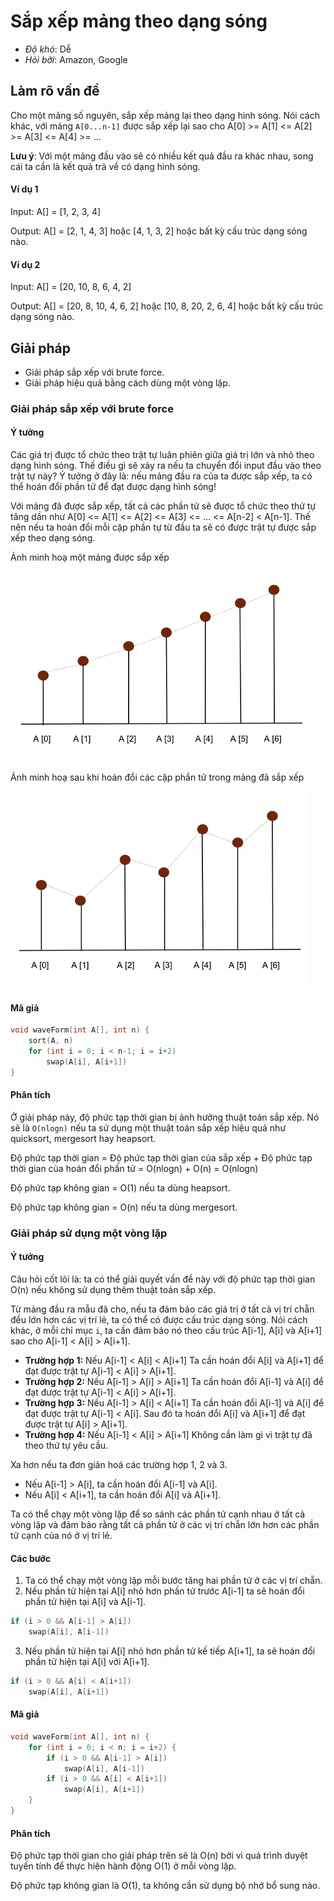 # Sắp xếp mảng theo dạng sóng

- *Độ khó*: Dễ
- *Hỏi bởi*: Amazon, Google

## Làm rõ vấn đề 

Cho một mảng số nguyên, sắp xếp mảng lại theo dạng hình sóng. Nói cách khác, với mảng `A[0...n-1]` được sắp xếp lại sao cho A[0] >= A[1] <= A[2] >= A[3] <= A[4] >= ...

**Lưu ý**: Với một mảng đầu vào sẽ có nhiều kết quả đầu ra khác nhau, song cái ta cần là kết quả trả về có dạng hình sóng.

#### Ví dụ 1

Input: A[] = [1, 2, 3, 4]

Output: A[] = [2, 1, 4, 3] hoặc [4, 1, 3, 2] hoặc bất kỳ cấu trúc dạng sóng nào.

#### Ví dụ 2

Input: A[] = [20, 10, 8, 6, 4, 2]

Output: A[] = [20, 8, 10, 4, 6, 2] hoặc [10, 8, 20, 2, 6, 4] hoặc bất kỳ cấu trúc dạng sóng nào.

## Giải pháp

- Giải pháp sắp xếp với brute force.
- Giải pháp hiệu quả bằng cách dùng một vòng lặp.

### Giải pháp sắp xếp với brute force

#### Ý tưởng

Các giá trị được tổ chức theo trật tự luân phiên giữa giá trị lớn và nhỏ theo dạng hình sóng. Thế điều gì sẽ xảy ra nếu ta chuyển đổi input đầu vào theo trật tự này? Ý tưởng ở đây là: nếu mảng đầu ra của ta được sắp xếp, ta có thể hoán đổi phần tử để đạt được dạng hình sóng!

Với mảng đã được sắp xếp, tất cả các phần tử sẽ được tổ chức theo thứ tự tăng dần như A[0] <= A[1] <= A[2] <= A[3] <= ... <= A[n-2] < A[n-1]. Thế nên nếu ta hoán đổi mỗi cặp phần tự từ đầu ta sẽ có được trật tự được sắp xếp theo dạng sóng.

Ảnh minh hoạ một mảng được sắp xếp

![](./assets/normal_sort.png)

Ảnh minh hoạ sau khi hoán đổi các cặp phần tử trong mảng đã sắp xếp

![](./assets/waveform_sort.png)

#### Mã giả

```c
void waveForm(int A[], int n) {
    sort(A, n)
    for (int i = 0; i < n-1; i = i+2)
        swap(A[i], A[i+1])
}
```

#### Phân tích

Ở giải pháp này, độ phức tạp thời gian bị ảnh hưởng thuật toán sắp xếp. Nó sẽ là `O(nlogn)` nếu ta sử dụng một thuật toán sắp xếp hiệu quả như quicksort, mergesort hay heapsort.

Độ phức tạp thời gian = Độ phức tạp thời gian của sắp xếp + Độ phức tạp thời gian của hoán đổi phần tử = O(nlogn) + O(n) = O(nlogn)

Độ phức tạp không gian = O(1) nếu ta dùng heapsort.

Độ phức tạp không gian = O(n) nếu ta dùng mergesort.

### Giải pháp sử dụng một vòng lặp

#### Ý tưởng

Câu hỏi cốt lõi là: ta có thể giải quyết vấn đề này với độ phức tạp thời gian O(n) nếu không sử dụng thêm thuật toán sắp xếp. 

Từ mảng đầu ra mẫu đã cho, nếu ta đảm bảo các giá trị ở tất cả vị trí chẵn đều lớn hơn các vị trí lẻ, ta có thể có được cấu trúc dạng sóng. Nói cách khác, ở mỗi chỉ mục `i`, ta cần đảm bảo nó theo cấu trúc A[i-1], A[i] và A[i+1] sao cho A[i-1] < A[i] > A[i+1].

- **Trường hợp 1:** Nếu A[i-1] < A[i] < A[i+1]
    Ta cần hoán đổi A[i] và A[i+1] để đạt được trật tự A[i-1] < A[i] > A[i+1].
- **Trường hợp 2:** Nếu A[i-1] > A[i] > A[i+1]
    Ta cần hoán đổi A[i-1] và A[i] để đạt được trật tự A[i-1] < A[i] > A[i+1].
- **Trường hợp 3:** Nếu A[i-1] > A[i] < A[i+1]
    Ta cần hoán đổi A[i-1] và A[i] để đạt được trật tự A[i-1] < A[i]. Sau đó ta hoán đổi A[i] và A[i+1] để đạt được trật tự A[i] > A[i+1].
- **Trường hợp 4:** Nếu A[i-1] < A[i] > A[i+1]
    Không cần làm gì vì trật tự đã theo thứ tự yêu cầu.

Xa hơn nếu ta đơn giản hoá các trường hợp 1, 2 và 3.

- Nếu A[i-1] > A[i], ta cần hoán đổi A[i-1] và A[i].
- Nếu A[i] < A[i+1], ta cần hoán đổi A[i] và A[i+1].

Ta có thể chạy một vòng lặp để so sánh các phần tử cạnh nhau ở tất cả vòng lặp và đảm bảo rằng tất cả phần tử ở các vị trí chẵn lớn hơn các phần tử cạnh của nó ở vị trí lẻ.

#### Các bước

1. Ta có thể chạy một vòng lặp mỗi bước tăng hai phần tử ở các vị trí chẵn.
2. Nếu phần tử hiện tại A[i] nhỏ hơn phần tử trước A[i-1] ta sẽ hoán đổi phần tử hiện tại A[i] và A[i-1].

```c
if (i > 0 && A[i-1] > A[i])
    swap(A[i], A[i-1])
```

3. Nếu phần tử hiện tại A[i] nhỏ hơn phần tử kế tiếp A[i+1], ta sẽ hoán đổi phần tử hiện tại A[i] với A[i+1].

```c
if (i > 0 && A[i] < A[i+1])
    swap(A[i], A[i+1])
```

#### Mã giả

```c
void waveForm(int A[], int n) {
    for (int i = 0; i < n; i = i+2) {
        if (i > 0 && A[i-1] > A[i])
            swap(A[i], A[i-1])
        if (i > 0 && A[i] < A[i+1])
            swap(A[i], A[i+1])
    }
}
```

#### Phân tích

Độ phức tạp thời gian cho giải pháp trên sẽ là O(n) bởi vì quá trình duyệt tuyến tính để thực hiện hành động O(1) ở mỗi vòng lặp.

Độ phức tạp không gian là O(1), ta không cần sử dụng bộ nhớ bổ sung nào.

